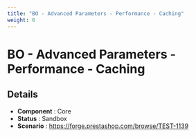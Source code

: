 ```yaml
---
title: "BO - Advanced Parameters - Performance - Caching"
weight: 6
---
```


# BO - Advanced Parameters - Performance - Caching
## Details
* **Component** : Core
* **Status** : Sandbox
* **Scenario** : https://forge.prestashop.com/browse/TEST-1139

